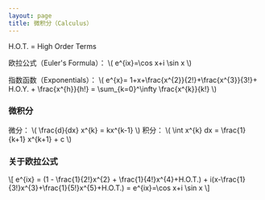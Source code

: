 ```yaml
---
layout: page
title: 微积分（Calculus）
---
```


H.O.T. = High Order Terms

欧拉公式（Euler's Formula）： \\( e^{ix}=\cos x+i \sin x \\)

指数函数（Exponentials）： \\( e^{x}= 1+x+\frac{x^{2}}{2!}+\frac{x^{3}}{3!}+ H.O.Y. + \frac{x^{h}}{h!} = \sum_{k=0}^\infty \frac{x^{k}}{k!} \\)

### 微积分


微分： \\( \frac{d}{dx} x^{k} = kx^{k-1} \\)
积分： \\( \int x^{k} dx = \frac{1}{k+1} x^{k+1} + c \\)

### 关于欧拉公式

\\[ e^{ix} = (1 - \frac{1}{2!}x^{2} + \frac{1}{4!}x^{4}+H.O.T.) + i(x-\frac{1}{3!}x^{3}+\frac{1}{5!}x^{5}+H.O.T.) = e^{ix}=\cos x+i \sin x \\]